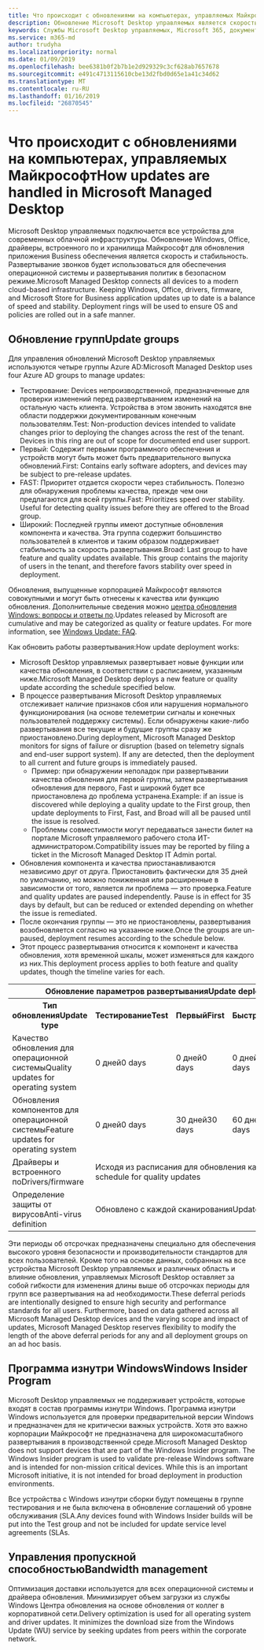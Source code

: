```yaml
---
title: Что происходит с обновлениями на компьютерах, управляемых Майкрософт
description: Обновление Microsoft Desktop управляемых является скорость и стабильность.
keywords: Службы Microsoft Desktop управляемых, Microsoft 365, документация
ms.service: m365-md
author: trudyha
ms.localizationpriority: normal
ms.date: 01/09/2019
ms.openlocfilehash: bee6381b0f2b7b1e2d929329c3cf628ab7657678
ms.sourcegitcommit: e491c4713115610cbe13d2fbd0d65e1a41c34d62
ms.translationtype: MT
ms.contentlocale: ru-RU
ms.lasthandoff: 01/16/2019
ms.locfileid: "26870545"
---
```

# <a name="how-updates-are-handled-in-microsoft-managed-desktop"></a><span data-ttu-id="f1dc3-104">Что происходит с обновлениями на компьютерах, управляемых Майкрософт</span><span class="sxs-lookup"><span data-stu-id="f1dc3-104">How updates are handled in Microsoft Managed Desktop</span></span>


<!--This topic is the target for a "Learn more" link in the Admin Portal (aka.ms/update-rings); do not delete.-->

<!--Update management -->

<span data-ttu-id="f1dc3-p101">Microsoft Desktop управляемых подключается все устройства для современных облачной инфраструктуры. Обновление Windows, Office, драйверы, встроенного по и хранилища Майкрософт для обновления приложения Business обеспечения является скорость и стабильность. Развертывание звонков будет использоваться для обеспечения операционной системы и развертывания политик в безопасном режиме.</span><span class="sxs-lookup"><span data-stu-id="f1dc3-p101">Microsoft Managed Desktop connects all devices to a modern cloud-based infrastructure. Keeping Windows, Office, drivers, firmware, and Microsoft Store for Business application updates up to date is a balance of speed and stability. Deployment rings will be used to ensure OS and policies are rolled out in a safe manner.</span></span> 

## <a name="update-groups"></a><span data-ttu-id="f1dc3-108">Обновление групп</span><span class="sxs-lookup"><span data-stu-id="f1dc3-108">Update groups</span></span>

<span data-ttu-id="f1dc3-109">Для управления обновлений Microsoft Desktop управляемых используются четыре группы Azure AD:</span><span class="sxs-lookup"><span data-stu-id="f1dc3-109">Microsoft Managed Desktop uses four Azure AD groups to manage updates:</span></span>

- <span data-ttu-id="f1dc3-p102">Тестирование: Devices непроизводственной, предназначенные для проверки изменений перед развертыванием изменений на остальную часть клиента. Устройства в этом звонить находятся вне области поддержки документированным конечным пользователям.</span><span class="sxs-lookup"><span data-stu-id="f1dc3-p102">Test: Non-production devices intended to validate changes prior to deploying the changes across the rest of the tenant. Devices in this ring are out of scope for documented end user support.</span></span> 
- <span data-ttu-id="f1dc3-112">Первый: Содержит первыми программного обеспечения и устройств могут быть может быть предварительного выпуска обновлений.</span><span class="sxs-lookup"><span data-stu-id="f1dc3-112">First: Contains early software adopters, and devices may be subject to pre-release updates.</span></span>
- <span data-ttu-id="f1dc3-p103">FAST: Приоритет отдается скорости через стабильность. Полезно для обнаружения проблемы качества, прежде чем они предлагаются для всей группы.</span><span class="sxs-lookup"><span data-stu-id="f1dc3-p103">Fast: Prioritizes speed over stability. Useful for detecting quality issues before they are offered to the Broad group.</span></span> 
- <span data-ttu-id="f1dc3-p104">Широкий: Последней группы имеют доступные обновления компонента и качества. Эта группа содержит большинство пользователей в клиентов и таким образом поддерживает стабильность за скорость развертывания.</span><span class="sxs-lookup"><span data-stu-id="f1dc3-p104">Broad: Last group to have feature and quality updates available. This group contains the majority of users in the tenant, and therefore favors stability over speed in deployment.</span></span>

<span data-ttu-id="f1dc3-p105">Обновления, выпущенные корпорацией Майкрософт являются совокупными и могут быть отнесены к качества или функцию обновления. Дополнительные сведения можно [центра обновления Windows: вопросы и ответы по](https://support.microsoft.com/help/12373/windows-update-faq).</span><span class="sxs-lookup"><span data-stu-id="f1dc3-p105">Updates released by Microsoft are cumulative and may be categorized as quality or feature updates. For more information, see [Windows Update: FAQ](https://support.microsoft.com/help/12373/windows-update-faq).</span></span> 

<span data-ttu-id="f1dc3-119">Как обновить работы развертывания:</span><span class="sxs-lookup"><span data-stu-id="f1dc3-119">How update deployment works:</span></span>
- <span data-ttu-id="f1dc3-120">Microsoft Desktop управляемых развертывает новые функции или качества обновления, в соответствии с расписанием, указанным ниже.</span><span class="sxs-lookup"><span data-stu-id="f1dc3-120">Microsoft Managed Desktop deploys a new feature or quality update according the schedule specified below.</span></span>
- <span data-ttu-id="f1dc3-p106">В процессе развертывания Microsoft Desktop управляемых отслеживает наличие признаков сбоя или нарушения нормального функционирования (на основе телеметрии сигналы и конечных пользователей поддержку системы). Если обнаружены какие-либо развертывания все текущие и будущие группы сразу же приостановлено.</span><span class="sxs-lookup"><span data-stu-id="f1dc3-p106">During deployment, Microsoft Managed Desktop monitors for signs of failure or disruption (based on telemetry signals and end-user support system). If any are detected, then the deployment to all current and future groups is immediately paused.</span></span>
    - <span data-ttu-id="f1dc3-123">Пример: при обнаружении неполадок при развертывании качества обновления для первой группы, затем развертывания обновления для первого, Fast и широкий будет все приостановлена до проблема устранена.</span><span class="sxs-lookup"><span data-stu-id="f1dc3-123">Example: if an issue is discovered while deploying a quality update to the First group, then update deployments to First, Fast, and Broad will all be paused until the issue is resolved.</span></span>
    - <span data-ttu-id="f1dc3-124">Проблемы совместимости могут передаваться занести билет на портале Microsoft управляемого рабочего стола ИТ-администратором.</span><span class="sxs-lookup"><span data-stu-id="f1dc3-124">Compatibility issues may be reported by filing a ticket in the Microsoft Managed Desktop IT Admin portal.</span></span>
- <span data-ttu-id="f1dc3-p107">Обновления компонента и качества приостанавливаются независимо друг от друга. Приостановить фактически для 35 дней по умолчанию, но можно пониженная или расширенные в зависимости от того, является ли проблема — это проверка.</span><span class="sxs-lookup"><span data-stu-id="f1dc3-p107">Feature and quality updates are paused independently. Pause is in effect for 35 days by default, but can be reduced or extended depending on whether the issue is remediated.</span></span>
- <span data-ttu-id="f1dc3-127">После окончания группы — это не приостановлены, развертывания возобновляется согласно на указанное ниже.</span><span class="sxs-lookup"><span data-stu-id="f1dc3-127">Once the groups are un-paused, deployment resumes according to the schedule below.</span></span>
- <span data-ttu-id="f1dc3-128">Этот процесс развертывания относится к компонент и качества обновления, хотя временной шкалы, может изменяться для каждого из них.</span><span class="sxs-lookup"><span data-stu-id="f1dc3-128">This deployment process applies to both feature and quality updates, though the timeline varies for each.</span></span>

<table>
<tr><th colspan="5"><span data-ttu-id="f1dc3-129">Обновление параметров развертывания</span><span class="sxs-lookup"><span data-stu-id="f1dc3-129">Update deployment settings</span></span></th></tr>
<tr><th><span data-ttu-id="f1dc3-130">Тип обновления</span><span class="sxs-lookup"><span data-stu-id="f1dc3-130">Update type</span></span></th><th><span data-ttu-id="f1dc3-131">Тестирование</span><span class="sxs-lookup"><span data-stu-id="f1dc3-131">Test</span></span></th><th><span data-ttu-id="f1dc3-132">Первый</span><span class="sxs-lookup"><span data-stu-id="f1dc3-132">First</span></span></th><th><span data-ttu-id="f1dc3-133">Быстрая</span><span class="sxs-lookup"><span data-stu-id="f1dc3-133">Fast</span></span></th><th><span data-ttu-id="f1dc3-134">Широкий</span><span class="sxs-lookup"><span data-stu-id="f1dc3-134">Broad</span></span></th></tr>
<tr><td><span data-ttu-id="f1dc3-135">Качество обновления для операционной системы</span><span class="sxs-lookup"><span data-stu-id="f1dc3-135">Quality updates for operating system</span></span></td><td><span data-ttu-id="f1dc3-136">0 дней</span><span class="sxs-lookup"><span data-stu-id="f1dc3-136">0 days</span></span></td><td><span data-ttu-id="f1dc3-137">0 дней</span><span class="sxs-lookup"><span data-stu-id="f1dc3-137">0 days</span></span></td><td><span data-ttu-id="f1dc3-138">0 дней</span><span class="sxs-lookup"><span data-stu-id="f1dc3-138">0 days</span></span></td><td><span data-ttu-id="f1dc3-139">за 3 дня;</span><span class="sxs-lookup"><span data-stu-id="f1dc3-139">3 days</span></span></td></tr>
<tr><td><span data-ttu-id="f1dc3-140">Обновления компонентов для операционной системы</span><span class="sxs-lookup"><span data-stu-id="f1dc3-140">Feature updates for operating system</span></span></td><td><span data-ttu-id="f1dc3-141">0 дней</span><span class="sxs-lookup"><span data-stu-id="f1dc3-141">0 days</span></span></td><td><span data-ttu-id="f1dc3-142">30 дней</span><span class="sxs-lookup"><span data-stu-id="f1dc3-142">30 days</span></span></td><td><span data-ttu-id="f1dc3-143">60 дней</span><span class="sxs-lookup"><span data-stu-id="f1dc3-143">60 days</span></span></td><td><span data-ttu-id="f1dc3-144">90 дней</span><span class="sxs-lookup"><span data-stu-id="f1dc3-144">90 days</span></span></td></tr>
<tr><td><span data-ttu-id="f1dc3-145">Драйверы и встроенного по</span><span class="sxs-lookup"><span data-stu-id="f1dc3-145">Drivers/firmware</span></span></td><td colspan="4"><span data-ttu-id="f1dc3-146">Исходя из расписания для обновления качества</span><span class="sxs-lookup"><span data-stu-id="f1dc3-146">Follows the schedule for quality updates</span></span></td></tr>
<tr><td><span data-ttu-id="f1dc3-147">Определение защиты от вирусов</span><span class="sxs-lookup"><span data-stu-id="f1dc3-147">Anti-virus definition</span></span></td><td colspan="4"><span data-ttu-id="f1dc3-148">Обновлено с каждой сканирования</span><span class="sxs-lookup"><span data-stu-id="f1dc3-148">Updated with each scan</span></span></td></tr>
</table>

<span data-ttu-id="f1dc3-p108">Эти периоды об отсрочках предназначены специально для обеспечения высокого уровня безопасности и производительности стандартов для всех пользователей. Кроме того на основе данных, собранных на все устройства Microsoft Desktop управляемых и различных область и влияние обновления, управляемых Microsoft Desktop оставляет за собой гибкости для изменения длины выше об отсрочках периоды для групп все развертывания на ad необходимости.</span><span class="sxs-lookup"><span data-stu-id="f1dc3-p108">These deferral periods are intentionally designed to ensure high security and performance standards for all users. Furthermore, based on data gathered across all Microsoft Managed Desktop devices and the varying scope and impact of updates, Microsoft Managed Desktop reserves flexibility to modify the length of the above deferral periods for any and all deployment groups on an ad hoc basis.</span></span>

## <a name="windows-insider-program"></a><span data-ttu-id="f1dc3-151">Программа изнутри Windows</span><span class="sxs-lookup"><span data-stu-id="f1dc3-151">Windows Insider Program</span></span>

<span data-ttu-id="f1dc3-p109">Microsoft Desktop управляемых не поддерживает устройств, которые входят в состав программы изнутри Windows. Программа изнутри Windows используется для проверки предварительной версии Windows и предназначен для не критически важных устройств. Хотя это важно корпорации Майкрософт не предназначена для широкомасштабного развертывания в производственной среде.</span><span class="sxs-lookup"><span data-stu-id="f1dc3-p109">Microsoft Managed Desktop does not support devices that are part of the Windows Insider program. The Windows Insider program is used to validate pre-release Windows software and is intended for non-mission critical devices. While this is an important Microsoft initiative, it is not intended for broad deployment in production environments.</span></span> 

<span data-ttu-id="f1dc3-155">Все устройства с Windows изнутри сборки будут помещены в группе тестирования и не была включена в обновление соглашений об уровне обслуживания (SLA.</span><span class="sxs-lookup"><span data-stu-id="f1dc3-155">Any devices found with Windows Insider builds will be put into the Test group and not be included for update service level agreements (SLAs.</span></span>

## <a name="bandwidth-management"></a><span data-ttu-id="f1dc3-156">Управления пропускной способностью</span><span class="sxs-lookup"><span data-stu-id="f1dc3-156">Bandwidth management</span></span>

<span data-ttu-id="f1dc3-p110">Оптимизация доставки используется для всех операционной системы и драйвера обновления. Минимизирует объем загрузки из службы Windows Центра обновления на основе обновления от коллег в корпоративной сети.</span><span class="sxs-lookup"><span data-stu-id="f1dc3-p110">Delivery optimization is used for all operating system and driver updates. It minimizes the download size from the Windows Update (WU) service by seeking updates from peers within the corporate network.</span></span>


